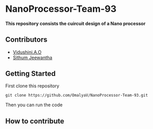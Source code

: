 # NanoProcessor-Team-93


#### This repository consists the cuircuit design of a Nano processor



## Contributors 

- [Vidushini.A.O](https://github.com/OmalyaV)
- [Sithum Jeewantha](https://github.com/sithumjee)

## Getting Started

First clone this repository

```
git clone https://github.com/OmalyaV/NanoProcessor-Team-93.git
```

Then you can run the code




## How to contribute


